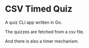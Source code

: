 # CSV Timed Quiz

A quiz CLI app written in Go.

The quizzes are fetched from a csv file.

And there is also a timer mechanism.
